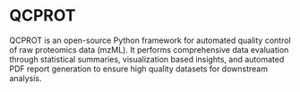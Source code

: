 # QCPROT
QCPROT is an open-source Python framework for automated quality control of raw proteomics data (mzML). It performs comprehensive data evaluation through statistical summaries, visualization based insights, and automated PDF report generation to ensure high quality datasets for downstream analysis.
